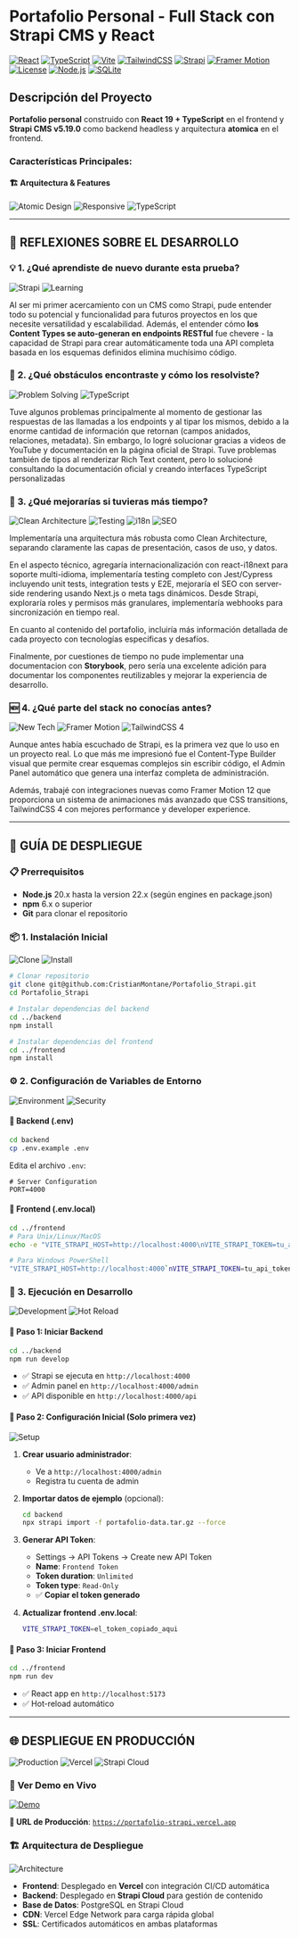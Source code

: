 # Portafolio Personal - Full Stack con Strapi CMS y React

[![React](https://img.shields.io/badge/React-19.1.0-61DAFB?style=for-the-badge&logo=react&logoColor=white)](https://reactjs.org/)
[![TypeScript](https://img.shields.io/badge/TypeScript-5.8.3-3178C6?style=for-the-badge&logo=typescript&logoColor=white)](https://www.typescriptlang.org/)
[![Vite](https://img.shields.io/badge/Vite-7.0.6-646CFF?style=for-the-badge&logo=vite&logoColor=white)](https://vitejs.dev/)
[![TailwindCSS](https://img.shields.io/badge/Tailwind_CSS-4.1.11-38B2AC?style=for-the-badge&logo=tailwind-css&logoColor=white)](https://tailwindcss.com/)
[![Strapi](https://img.shields.io/badge/Strapi-5.19.0-2F2E8B?style=for-the-badge&logo=strapi&logoColor=white)](https://strapi.io/)
[![Framer Motion](https://img.shields.io/badge/Framer_Motion-12.23.9-0055FF?style=for-the-badge&logo=framer&logoColor=white)](https://www.framer.com/motion/)
[![License](https://img.shields.io/badge/License-MIT-yellow.svg?style=for-the-badge)](https://opensource.org/licenses/MIT)
[![Node.js](https://img.shields.io/badge/Node.js-18.x--22.x-339933?style=for-the-badge&logo=node.js&logoColor=white)](https://nodejs.org/)
[![SQLite](https://img.shields.io/badge/SQLite-003B57?style=for-the-badge&logo=sqlite&logoColor=white)](https://sqlite.org/)

## Descripción del Proyecto

**Portafolio personal** construido con **React 19 + TypeScript** en el frontend y **Strapi CMS v5.19.0** como backend headless y arquitectura **atomica** en el frontend. 

### **Características Principales:**

#### 🏗️ **Arquitectura & Features**
![Atomic Design](https://img.shields.io/badge/Atomic_Design-Architecture-FF6B6B?style=flat-square&logo=react&logoColor=white)
![Responsive](https://img.shields.io/badge/Responsive-Design-4ECDC4?style=flat-square&logo=css3&logoColor=white)
![TypeScript](https://img.shields.io/badge/Type-Safe-96CEB4?style=flat-square&logo=typescript&logoColor=white)

---

## 🤔 **REFLEXIONES SOBRE EL DESARROLLO**

### 💡 **1. ¿Qué aprendiste de nuevo durante esta prueba?**

![Strapi](https://img.shields.io/badge/First_Time-Strapi_CMS-2F2E8B?style=flat-square&logo=strapi&logoColor=white)
![Learning](https://img.shields.io/badge/Status-Learning-brightgreen?style=flat-square&logo=bookstack&logoColor=white)

Al ser mi primer acercamiento con un CMS como Strapi, pude entender todo su potencial y funcionalidad para futuros proyectos en los que necesite versatilidad y escalabilidad. Además, el entender cómo **los Content Types se auto-generan en endpoints RESTful** fue chevere - la capacidad de Strapi para crear automáticamente toda una API completa basada en los esquemas definidos elimina muchísimo código.


### 🚧 **2. ¿Qué obstáculos encontraste y cómo los resolviste?**

![Problem Solving](https://img.shields.io/badge/Skill-Problem_Solving-orange?style=flat-square&logo=stackoverflow&logoColor=white)
![TypeScript](https://img.shields.io/badge/Challenge-TypeScript_Types-3178C6?style=flat-square&logo=typescript&logoColor=white)

Tuve algunos problemas principalmente al momento de gestionar las respuestas de las llamadas a los endpoints y al tipar los mismos, debido a la enorme cantidad de información que retornan (campos anidados, relaciones, metadata). Sin embargo, lo logré solucionar gracias a videos de YouTube y documentación en la página oficial de Strapi. Tuve problemas también de tipos al renderizar Rich Text content, pero lo solucioné consultando la documentación oficial y creando interfaces TypeScript personalizadas


### 🔮 **3. ¿Qué mejorarías si tuvieras más tiempo?**

![Clean Architecture](https://img.shields.io/badge/Architecture-Clean_Architecture-blue?style=flat-square&logo=blueprint&logoColor=white)
![Testing](https://img.shields.io/badge/Testing-Jest_Cypress-red?style=flat-square&logo=testing-library&logoColor=white)
![i18n](https://img.shields.io/badge/i18n-Multi_Language-green?style=flat-square&logo=google-translate&logoColor=white)
![SEO](https://img.shields.io/badge/SEO-Optimization-yellow?style=flat-square&logo=google&logoColor=white)

Implementaría una arquitectura más robusta como Clean Architecture, separando claramente las capas de presentación, casos de uso, y datos. 

En el aspecto técnico, agregaría internacionalización con react-i18next para soporte multi-idioma, implementaría testing completo con Jest/Cypress incluyendo unit tests, integration tests y E2E, mejoraría el SEO con server-side rendering usando Next.js o meta tags dinámicos. Desde Strapi, exploraría roles y permisos más granulares, implementaría webhooks para sincronización en tiempo real. 

En cuanto al contenido del portafolio, incluiría más información detallada de cada proyecto con tecnologías específicas y desafíos.

Finalmente, por cuestiones de tiempo no pude implementar una documentacion con **Storybook**, pero sería una excelente adición para documentar los componentes reutilizables y mejorar la experiencia de desarrollo.

### 🆕 **4. ¿Qué parte del stack no conocías antes?**

![New Tech](https://img.shields.io/badge/New_Tech-Strapi_CMS-2F2E8B?style=flat-square&logo=strapi&logoColor=white)
![Framer Motion](https://img.shields.io/badge/Advanced-Framer_Motion_12-0055FF?style=flat-square&logo=framer&logoColor=white)
![TailwindCSS 4](https://img.shields.io/badge/Latest-TailwindCSS_4-38B2AC?style=flat-square&logo=tailwind-css&logoColor=white)

Aunque antes había escuchado de Strapi, es la primera vez que lo uso en un proyecto real. Lo que más me impresionó fue el Content-Type Builder visual que permite crear esquemas complejos sin escribir código, el Admin Panel automático que genera una interfaz completa de administración. 

Además, trabajé con integraciones nuevas como Framer Motion 12 que proporciona un sistema de animaciones más avanzado que CSS transitions, TailwindCSS 4 con mejores performance y developer experience.

---


## 🚀 **GUÍA DE DESPLIEGUE**



### 📋 **Prerrequisitos**
- **Node.js** 20.x hasta la version 22.x (según engines en package.json)
- **npm** 6.x o superior  
- **Git** para clonar el repositorio

### 📦 **1. Instalación Inicial**

![Clone](https://img.shields.io/badge/Step_1-Clone_Repository-blue?style=flat-square&logo=git&logoColor=white)
![Install](https://img.shields.io/badge/Step_2-Install_Dependencies-green?style=flat-square&logo=npm&logoColor=white)

```bash
# Clonar repositorio
git clone git@github.com:CristianMontane/Portafolio_Strapi.git
cd Portafolio_Strapi

# Instalar dependencias del backend
cd ../backend
npm install

# Instalar dependencias del frontend  
cd ../frontend
npm install
```

### ⚙️ **2. Configuración de Variables de Entorno**

![Environment](https://img.shields.io/badge/Config-Environment_Variables-yellow?style=flat-square&logo=dotenv&logoColor=white)
![Security](https://img.shields.io/badge/Security-API_Tokens-red?style=flat-square&logo=shield&logoColor=white)

#### 🔧 **Backend (.env)**
```bash
cd backend
cp .env.example .env
```

Edita el archivo `.env`:
```properties
# Server Configuration
PORT=4000
```

#### 🎨 **Frontend (.env.local)**
```bash
cd ../frontend
# Para Unix/Linux/MacOS
echo -e "VITE_STRAPI_HOST=http://localhost:4000\nVITE_STRAPI_TOKEN=tu_api_token_aqui" > .env.local

# Para Windows PowerShell
"VITE_STRAPI_HOST=http://localhost:4000`nVITE_STRAPI_TOKEN=tu_api_token_aqui" | Out-File -Encoding utf8 .env.local

```


### 🏃 **3. Ejecución en Desarrollo**

![Development](https://img.shields.io/badge/Mode-Development-brightgreen?style=flat-square&logo=webpack&logoColor=white)
![Hot Reload](https://img.shields.io/badge/Feature-Hot_Reload-orange?style=flat-square&logo=react&logoColor=white)

#### 🔹 **Paso 1: Iniciar Backend**
```bash
cd ../backend
npm run develop
```
- ✅ Strapi se ejecuta en `http://localhost:4000`
- ✅ Admin panel en `http://localhost:4000/admin`
- ✅ API disponible en `http://localhost:4000/api`

#### 🔹 **Paso 2: Configuración Inicial (Solo primera vez)**

![Setup](https://img.shields.io/badge/One_Time-Initial_Setup-purple?style=flat-square&logo=gear&logoColor=white)

1. **Crear usuario administrador**:
   - Ve a `http://localhost:4000/admin`
   - Registra tu cuenta de admin

2. **Importar datos de ejemplo** (opcional):
   ```bash
   cd backend
   npx strapi import -f portafolio-data.tar.gz --force
   ```

3. **Generar API Token**:
   - Settings → API Tokens → Create new API Token
   - **Name**: `Frontend Token`
   - **Token duration**: `Unlimited`
   - **Token type**: `Read-Only`
   - ✅ **Copiar el token generado**

4. **Actualizar frontend .env.local**:
   ```bash
   VITE_STRAPI_TOKEN=el_token_copiado_aqui
   ```

#### 🔹 **Paso 3: Iniciar Frontend**
```bash
cd ../frontend
npm run dev
```
- ✅ React app en `http://localhost:5173`
- ✅ Hot-reload automático

---

## 🌐 **DESPLIEGUE EN PRODUCCIÓN**

![Production](https://img.shields.io/badge/Status-Production_Ready-success?style=flat-square&logo=vercel&logoColor=white)
![Vercel](https://img.shields.io/badge/Frontend-Vercel-000000?style=flat-square&logo=vercel&logoColor=white)
![Strapi Cloud](https://img.shields.io/badge/Backend-Strapi_Cloud-2F2E8B?style=flat-square&logo=strapi&logoColor=white)

### 🚀 **Ver Demo en Vivo**
[![Demo](https://img.shields.io/badge/Demo-Live_Preview-brightgreen?style=for-the-badge&logo=vercel&logoColor=white)](https://portafolio-strapi.vercel.app)

**🔗 URL de Producción**: [`https://portafolio-strapi.vercel.app`](https://portafolio-strapi.vercel.app)

### 🏗️ **Arquitectura de Despliegue**

![Architecture](https://img.shields.io/badge/Architecture-JAMstack-purple?style=flat-square&logo=jamstack&logoColor=white)

- **Frontend**: Desplegado en **Vercel** con integración CI/CD automática
- **Backend**: Desplegado en **Strapi Cloud** para gestión de contenido
- **Base de Datos**: PostgreSQL en Strapi Cloud
- **CDN**: Vercel Edge Network para carga rápida global
- **SSL**: Certificados automáticos en ambas plataformas